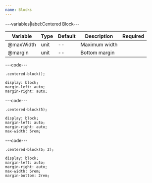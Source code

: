 ```yaml
---
name: Blocks
---
```


---variables|label:Centered Block---

| Variable | Type | Default | Description | Required |
| -- | -- | -- | -- | -- |
| @maxWidth | unit | -- | Maximum width ||
| @margin | unit | -- | Bottom margin ||

---code---

```less
.centered-block();
```

```less
display: block;
margin-left: auto;
margin-right: auto;
```

---code---

```less
.centered-block(5);
```

```less
display: block;
margin-left: auto;
margin-right: auto;
max-width: 5rem;
```

---code---

```less
.centered-block(5; 2);
```

```less
display: block;
margin-left: auto;
margin-right: auto;
max-width: 5rem;
margin-bottom: 2rem;
```